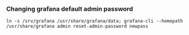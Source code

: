 ### Changing grafana default admin password

```
ln -s /srv/grafana /usr/share/grafana/data; grafana-cli --homepath /usr/share/grafana admin reset-admin-password newpass
```